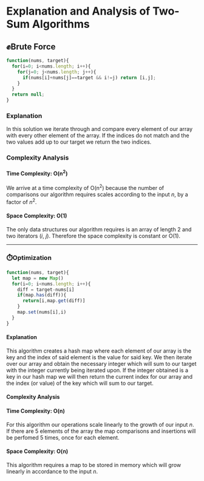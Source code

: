# Explanation and Analysis of Two-Sum Algorithms

## :fist:Brute Force

```javascript
function(nums, target){
  for(i=0; i<nums.length; i++){
    for(j=0; j<nums.length; j++){
      if(nums[i]+nums[j]==target && i!=j) return [i,j];
    }
  }
  return null;
}
```

### Explanation
In this solution we iterate through  and compare every element of our array with every other element of the array. If the indices do not match and the two values add up to our target we return the two indices.

### Complexity Analysis
#### Time Complexity: O(n<sup>2</sup>) 

We arrive at a time complexity of O(n<sup>2</sup>) because the number of comparisons our algorithm requires scales according to the input *n*, by a factor of *n*<sup>2</sup>.  

#### Space Complexity: O(1)

The only data structures our algorithm requires is an array of length 2 and two iterators (*i*, *j*). Therefore the space complexity is constant or O(1).

***

### :stopwatch:Optimization

```javascript
function(nums, target){
  let map = new Map()
  for(i=0; i<nums.length; i++){
    diff = target-nums[i]
    if(map.has(diff)){
      return[i,map.get(diff)]
    }
    map.set(nums[i],i)
  }
}
```

#### Explanation  
This algorithm creates a hash map where each element of our array is the key and the index of said element is the value for said key. We then iterate over our array and obtain the necessary integer which will sum to our target with the integer currently being iterated upon. If the integer obtained is a key in our hash map we will then return the current index for our array and the index (or value) of the key which will sum to our target. 

#### Complexity Analysis
#### Time Complexity: O(n)  
For this algorithm our operations scale linearly to the growth of our input *n*. If there are 5 elements of the array the map comparisons and insertions will be perfomed 5 times, once for each element.
#### Space Complexity: O(n)
This algorithm requires a map to be stored in memory which will grow linearly in accordance to the input *n*.
